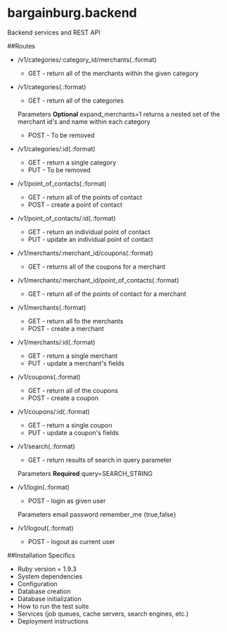 bargainburg.backend
===================

Backend services and REST API

##Routes
* /v1/categories/:category\_id/merchants(.:format)
    * GET - return all of the merchants within the given category
* /v1/categories(.:format)
    * GET - return all of the categories

    Parameters
        **Optional**
        expand_merchants=1
            returns a nested set of the merchant id's and name within each category

    * POST - To be removed
* /v1/categories/:id(.:format)
    * GET - return a single category
    * PUT - To be removed
* /v1/point\_of\_contacts(.:format)
    * GET - return all of the points of contact
    * POST - create a point of contact
* /v1/point\_of\_contacts/:id(.:format)
    * GET - return an individual point of contact
    * PUT - update an individual point of contact
* /v1/merchants/:merchant\_id/coupons(.:format)
    * GET - returns all of the coupons for a merchant
* /v1/merchants/:merchant\_id/point\_of\_contacts(.:format)
    * GET - return all of the points of contact for a merchant
* /v1/merchants(.:format)
    * GET - return all fo the merchants
    * POST - create a merchant
* /v1/merchants/:id(.:format)
    * GET - return a single merchant
    * PUT - update a merchant's fields
* /v1/coupons(.:format)
    * GET - return all of the coupons
    * POST - create a coupon
* /v1/coupons/:id(.:format)
    * GET - return a single coupon
    * PUT - update a coupon's fields
* /v1/search(.:format)
    * GET - return results of search in query parameter

    Parameters
        **Required**
        query=SEARCH_STRING

* /v1/login(.:format)
    * POST - login as given user

    Parameters
        email
        password
        remember_me {true,false}
* /v1/logout(.:format)
    * POST - logout as current user




##Installation Specifics
* Ruby version = 1.9.3
* System dependencies
* Configuration
* Database creation
* Database initialization
* How to run the test suite
* Services (job queues, cache servers, search engines, etc.)
* Deployment instructions
